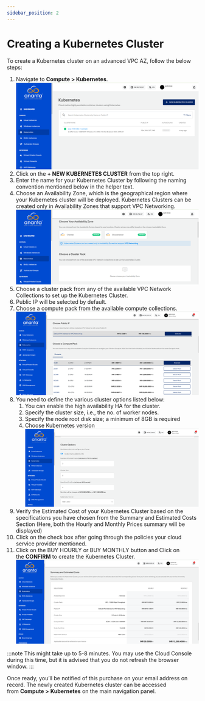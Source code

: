 ```yaml
---
sidebar_position: 2
---
```

# Creating a Kubernetes Cluster

To create a Kubernetes cluster on an advanced VPC AZ, follow the below steps:

1. Navigate to **Compute > Kubernetes**.
	![New Kubernetes Cluster](img/KubernetesCluster1.png)
2. Click on the **+ NEW KUBERNETES CLUSTER** from the top right.
3. Enter the name for your Kubernetes Cluster by following the naming convention mentioned below in the helper text.
4. Choose an Availability Zone, which is the geographical region where your Kubernetes cluster will be deployed. Kubernetes Clusters can be created only in Availability Zones that support VPC Networking.
   ![Availability Zone](img/KubernetesCluster2.png)
5. Choose a cluster pack from any of the available VPC Network Collections to set up the Kubernetes Cluster.
6. Public IP will be selected by default.
7. Choose a compute pack from the available compute collections.
   ![Compute Pack](img/ComputePack.png)
8. You need to define the various cluster options listed below:
    1. You can enable the high availability HA for the cluster.
    2. Specify the cluster size, i.e., the no. of worker nodes. 
    3. Specify the node root disk size; a minimum of 8GB is required 
    4. Choose Kubernetes version
	![Cluster Options](img/ClusterOptions.png)
9. Verify the Estimated Cost of your Kubernetes Cluster based on the specifications you have chosen from the Summary and Estimated Costs Section (Here, both the Hourly and Monthly Prices summary will be displayed)
10. Click on the check box after going through the policies your cloud service provider mentioned.
11. Click on the BUY HOURLY or BUY MONTHLY button and Click on the **CONFIRM** to create the Kubernetes Cluster.
    ![Summary](img/Summary.png)

:::note
This might take up to 5-8 minutes. You may use the Cloud Console during this time, but it is advised that you do not refresh the browser window.
:::

Once ready, you’ll be notified of this purchase on your email address on record. The newly created Kubernetes cluster can be accessed from **Compute >** **Kubernetes** on the main navigation panel.

